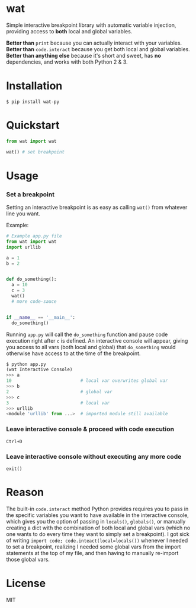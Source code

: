 # wat

Simple interactive breakpoint library with automatic variable injection, providing access to **both** local and global variables.

**Better than** `print` because you can actually interact with your variables.<br>
**Better than** `code.interact` because you get both local and global variables.<br>
**Better than anything else** because it's short and sweet, has **no** dependencies, and works with both Python 2 & 3.<br>

# Installation

```
$ pip install wat-py
```

# Quickstart

```python
from wat import wat

wat() # set breakpoint
```

# Usage

### Set a breakpoint

Setting an interactive breakpoint is as easy as calling `wat()` from whatever line you want.

Example:
```python
# Example app.py file
from wat import wat
import urllib

a = 1
b = 2


def do_something():
  a = 10
  c = 3
  wat()
  # more code-sauce


if __name__ == '__main__':
  do_something()
```

Running `app.py` will call the `do_something` function and pause code execution right after `c` is defined.
An interactive console will appear, giving you access to all vars (both local and global) that `do_something` would 
otherwise have access to at the time of the breakpoint. 
```python
$ python app.py
(wat Interactive Console)
>>> a
10                          # local var overwrites global var
>>> b
2                           # global var
>>> c
3                           # local var
>>> urllib
<module 'urllib' from ...>  # imported module still available
```

### Leave interactive console & proceed with code execution

`Ctrl+D`

### Leave interactive console without executing any more code

`exit()`

# Reason

The built-in `code.interact` method Python provides requires you to pass in the specific variables you want to have 
available in the interactive console, which gives you the option of passing in `locals()`, `globals()`, or manually 
creating a dict with the combination of both local and global vars (which no one wants to do every time they want to 
simply set a breakpoint). I got sick of writing `import code; code.inteact(local=locals())` whenever I needed to set a 
breakpoint, realizing I needed some global vars from the import statements at the top of my file, and then having to 
manually re-import those global vars.

# License

MIT
